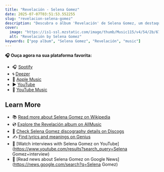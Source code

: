 ```yaml
---
title: "Revelación - Selena Gomez"
date: 2025-07-07T03:51:53.552255
slug: "revelacion-selena-gomez"
description: "Descubra o álbum 'Revelación' de Selena Gomez, um destaque na música pop."
cover:
  image: "https://is1-ssl.mzstatic.com/image/thumb/Music115/v4/54/2b/67/542b6728-c2e9-77af-8aee-6cfdd0b4ac24/21UMGIM06300.rgb.jpg/500x500bb.jpg"
  alt: "Revelación by Selena Gomez"
keywords: ["pop album", "Selena Gomez", "Revelación", "music"]
---
```






**🎧 Ouça agora na sua plataforma favorita:**

- 🎧 [Spotify](https://open.spotify.com/search/Revelaci%C3%B3n%20Selena%20Gomez)
- 🌀 [Deezer](https://www.deezer.com/search/Revelaci%C3%B3n%20Selena%20Gomez)
- 🍎 [Apple Music](https://music.apple.com/search?term=Revelaci%C3%B3n%20Selena%20Gomez)
- ▶️ [YouTube](https://www.youtube.com/results?search_query=Revelaci%C3%B3n%20Selena%20Gomez)
- 🎵 [YouTube Music](https://music.youtube.com/search?q=Revelaci%C3%B3n%20Selena%20Gomez)

## Learn More

- 📚 [Read more about Selena Gomez on Wikipedia](https://en.wikipedia.org/wiki/Selena+Gomez)
- 💿 [Explore the Revelación album on AllMusic](https://www.allmusic.com/search/albums/Revelaci%C3%B3n)
- 📀 [Check Selena Gomez discography details on Discogs](https://www.discogs.com/search/?q=Revelaci%C3%B3n+Selena+Gomez&type=all)
- ✍️ [Find lyrics and meanings on Genius](https://genius.com/search?q=Revelaci%C3%B3n%20Selena+Gomez)
- 🎤 [Watch interviews with Selena Gomez on YouTube](https://www.youtube.com/results?search_query=Selena Gomez+interview)
- 📰 [Read news about Selena Gomez on Google News](https://news.google.com/search?q=Selena Gomez)